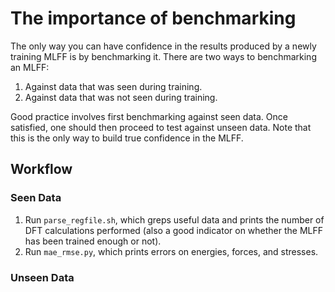 # The importance of benchmarking
The only way you can have confidence in the results produced by a newly training MLFF is by benchmarking it.
There are two ways to benchmarking an MLFF:
1. Against data that was seen during training.
2. Against data that was not seen during training.

Good practice involves first benchmarking against seen data. Once satisfied, one should then proceed to test against 
unseen data. Note that this is the only way to build true confidence in the MLFF. 

## Workflow

### Seen Data
1. Run `parse_regfile.sh`, which greps useful data and prints the number of DFT calculations performed 
(also a good indicator on whether the MLFF has been trained enough or not).
2. Run `mae_rmse.py`, which prints errors on energies, forces, and stresses.

### Unseen Data
